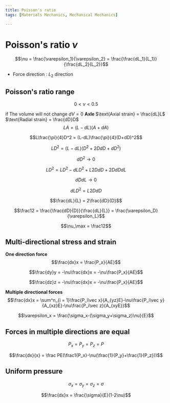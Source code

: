 ```yaml
---
title: Poisson's ratio
tags: [Materials Mechanics, Mechanical Mechanics]

---
```


# Poisson's ratio $\nu$
$$\nu = \frac{\varepsilon_1}{\varepsilon_2} = \frac{\frac{dL_1}{L_1}}{\frac{dL_2}{L_2}}$$
* Force direction : $L_2\ \text{direction}$
## Poisson's ratio range
$$0<\nu<0.5$$

if The volume will not change $dV = 0$
**Axle**
$\text{Axial strain} = \frac{dL}L$
$\text{Radial strain} = \frac{dD}D$
$$LA = (L-dL)(A+dA)$$

$$L\frac{\pi}{4}D^2 = (L-dL)\frac{\pi}{4}(D+dD)^2$$

$$LD^2 = (L-dL)(D^2+2DdD+dD^2)$$

$$dD^2 \to 0$$

$$LD^2 = LD^2-dLD^2+L2DdD+2DdDdL$$

$$dDdL\to 0$$

$$dLD^2 = L2DdD$$

$$\frac{dL}{L} = 2\frac{dD}{D}$$

$$\frac12 = \frac{\frac{dD}{D}}{\frac{dL}{L}} = \frac{\varepsilon_D}{\varepsilon_L}$$

$$\nu_\max = \frac12$$
## Multi-directional stress and strain
**One direction force**
$$\frac{dx}x = \frac{P_x}{AE}$$

$$\frac{dy}y = -\nu\frac{dx}x = -\nu\frac{P_x}{AE}$$

$$\frac{dz}z  = -\nu\frac{dx}x = -\nu\frac{P_x}{AE}$$

**Multiple directional forces**
$$\frac{dx}x = \sum^n_{i = 1}\frac{P_i\vec x}{A_{yz}E}-\nu\frac{P_i\vec y}{A_{xz}E}-\nu\frac{P_i\vec z}{A_{xyE}}$$

$$\varepsilon_x = \frac{\sigma_x-(\sigma_y+\sigma_z)\nu}{E}$$

## Forces in multiple directions are equal
$$P_x = P_y = P_z = P$$

$$\frac{dx}{x} = \frac PE(\frac1{P_x}-\nu(\frac{1}{P_y}+\frac{1}{P_z}))$$
## Uniform pressure
$$\sigma_x = \sigma_y = \sigma_z = \sigma$$

$$\frac{dx}x = \frac{\sigma}{E}(1-2\nu)$$